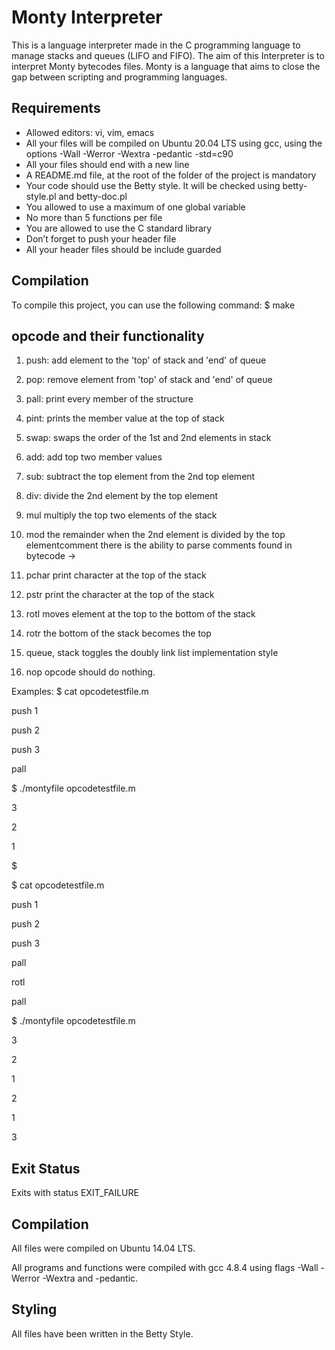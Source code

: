 <h1> Monty Interpreter</h1>
This is a language interpreter made in the C programming language to            manage stacks and queues (LIFO and FIFO). The aim of this Interpreter is        to interpret Monty bytecodes files. Monty is a language that aims to close      the gap between scripting and programming languages.
<h2>Requirements</h2>
<ul>
<li>Allowed editors: vi, vim, emacs</li>
<li>All your files will be compiled on Ubuntu 20.04 LTS using gcc, using        the options -Wall -Werror -Wextra -pedantic -std=c90</li>
<li>All your files should end with a new line</li>
<li>A README.md file, at the root of the folder of the project is               mandatory</li>
<li>Your code should use the Betty style. It will be checked using betty-       style.pl and betty-doc.pl</li>
<li>You allowed to use a maximum of one global variable</li>
<li>No more than 5 functions per file</li>
<li>You are allowed to use the C standard library</li>
<li>Don’t forget to push your header file</li>
<li>All your header files should be include guarded</li>
 </ul>
<h2>Compilation</h2>
To compile this project, you can use the following command:
 $ make

<h2>opcode and their functionality</h2>

1. push: add element to the 'top' of stack and 'end' of queue

2. pop:  remove element from 'top' of stack and 'end' of queue

3. pall:     print every member of the structure

4. pint:     prints the member value at the top of stack

5. swap:   swaps the order of the 1st and 2nd elements in stack

6. add:    add top two member values

7. sub:    subtract the top element from the 2nd top element

8. div:   divide the 2nd element by the top element

9. mul        multiply the top two elements of the stack

10. mod       the remainder when the 2nd element is divided by the top elementcomment    there is the ability to parse comments found in bytecode ->

11. pchar     print character at the top of the stack

12. pstr  print the character at the top of the stack

13. rotl  moves element at the top to the bottom of the stack

14. rotr  the bottom of the stack becomes the top

15. queue,  stack    toggles the doubly link list implementation style

16. nop       opcode should do nothing.

Examples: $ cat opcodetestfile.m

push 1

push 2

push 3

pall

$ ./montyfile opcodetestfile.m

3

2

1

$

$ cat opcodetestfile.m

push 1

push 2

push 3

pall

rotl

pall

$ ./montyfile opcodetestfile.m

3

2

1

2

1

3

<h2>Exit Status</h2>
Exits with status EXIT_FAILURE
<h2>Compilation</h2>
All files were compiled on Ubuntu 14.04 LTS.

All programs and functions were compiled with gcc 4.8.4 using flags -Wall -Werror -Wextra and -pedantic.
<h2>Styling</h2>
All files have been written in the Betty Style.

